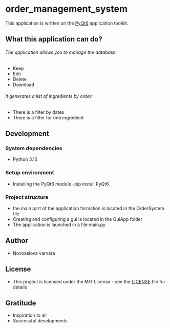 # order_management_system

This application is written on the [PyQt6](https://pypi.org/project/PyQt6/) application toolkit.

## What this application can do?
###### The application allows you to manage the database:
- Keep
- Edit
- Delete
- Download

###### It generates a list of ingredients by order:
- There is a filter by dates
- There is a filter for one ingredient

## Development

### System dependencies

- Python 3.10

### Setup environment

- Installing the PyQt6 module -pip install PyQt6

### Project structure

- the main part of the application formation is located in the OrderSystem file
- Creating and configuring a gui is located in the GuiApp folder
- The application is launched in a file main.py

## Author
- Novoselova varvara

## License
- This project is licensed under the MIT License - see the [LICENSE](https://github.com/wendiia/course_work/master/LICENSE) file for details

## Gratitude
- Inspiration to all
- Successful developments
